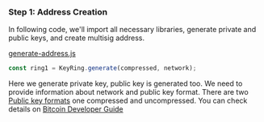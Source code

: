 ### Step 1: Address Creation
In following code, we'll import all necessary libraries, generate private and public keys, and create
multisig address.

[generate-address.js](./generate-address.js)

```js
const ring1 = KeyRing.generate(compressed, network);
```
Here we generate private key, public key is generated too. We need to provide
information about network and public key format. There are two [Public key formats][bitcoin-pubkeyformat]
one compressed and uncompressed. You can check details on [Bitcoin Developer Guide][bitcoin-pubkeyformat]

[bitcoin-pubkeyformat]: https://bitcoin.org/en/developer-guide#public-key-formats
